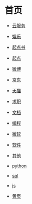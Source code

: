 # 首页

<div id = "首"></div>
<script src = "./js/首.js"></script>

* [云服务](网页/云服务.html)

* [娱乐](网页/娱乐.html)
* [起点书](网页/起点书.html)
* [起点](网页/起点.html)
* [微博](网页/微博.html)

* [京东](网页/京东.html)
* [天猫](网页/天猫.html)
* [求职](网页/求职.html)
* [文档](网页/文档.html)

* [编程](网页/编程.html)
* [微软](网页/微软.html)
* [软件](网页/软件.html)
* [其他](网页/其他.html)

* [python](网页/python.html)
* [sql](网页/sql.html)
* [js](网页/js.html)
* [黄页](网页/黄页.html)